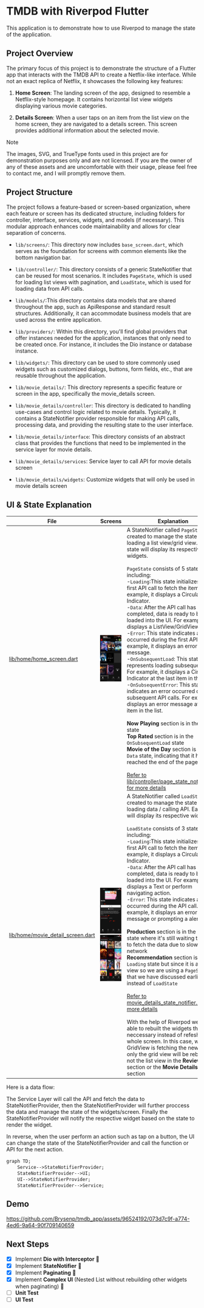 # TMDB with Riverpod Flutter

This application is to demonstrate how to use Riverpod to manage the state of the application.

## Project Overview

The primary focus of this project is to demonstrate the structure of a Flutter app that interacts with the TMDB API to create a Netflix-like interface. While not an exact replica of Netflix, it showcases the following key features:

1. **Home Screen**: The landing screen of the app, designed to resemble a Netflix-style homepage. It contains horizontal list view widgets displaying various movie categories.

2. **Details Screen**: When a user taps on an item from the list view on the home screen, they are navigated to a details screen. This screen provides additional information about the selected movie.

> [!NOTE]
> The images, SVG, and TrueType fonts used in this project are for demonstration purposes only and are not licensed. If you are the owner of any of these assets and are uncomfortable with their usage, please feel free to contact me, and I will promptly remove them.


## Project Structure
The project follows a feature-based or screen-based organization, where each feature or screen has its dedicated structure, including folders for controller, interface, services, widgets, and models (if necessary). This modular approach enhances code maintainability and allows for clear separation of concerns.

- `lib/screens/`: This directory now includes `base_screen.dart`, which serves as the foundation for screens with common elements like the bottom navigation bar.
- `lib/controller/`: This directory consists of a generic StateNotifier that can be reused for most scenarios. It includes `PageState`, which is used for loading list views with pagination, and `LoadState`, which is used for loading data from API calls.
- `lib/models/`:This directory contains data models that are shared throughout the app, such as ApiResponse and standard result structures. Additionally, it can accommodate business models that are used across the entire application.
- `lib/providers/`: Within this directory, you'll find global providers that offer instances needed for the application, instances that only need to be created once. For instance, it includes the Dio instance or database instance. 
- `lib/widgets/`: This directory can be used to store commonly used widgets such as customized dialogs, buttons, form fields, etc., that are reusable throughout the application.

- `lib/movie_details/`:  This directory represents a specific feature or screen in the app, specifically the movie_details screen.
- `lib/movie_details/controller`: This directory is dedicated to handling use-cases and control logic related to movie details. Typically, it contains a StateNotifier provider responsible for making API calls, processing data, and providing the resulting state to the user interface.
- `lib/movie_details/interface`: This directory consists of an abstract class that provides the functions that need to be implemented in the service layer for movie details.
- `lib/movie_details/services`: Service layer to call API for movie details screen
- `lib/movie_details/widgets`: Customize widgets that will only be used in movie details screen

## UI & State Explanation

| File                                                                            | Screens                                                                                               | Explanation                                                                                                                                                                                                                                                                                                                                                                                                                                                                                                                                                                                                                                                                                                                                                                                                                                                                                                                                                                                                                                                                                                                                                                                                                                                                                                                                                                                                                                                                  |
|---------------------------------------------------------------------------------|-------------------------------------------------------------------------------------------------------|------------------------------------------------------------------------------------------------------------------------------------------------------------------------------------------------------------------------------------------------------------------------------------------------------------------------------------------------------------------------------------------------------------------------------------------------------------------------------------------------------------------------------------------------------------------------------------------------------------------------------------------------------------------------------------------------------------------------------------------------------------------------------------------------------------------------------------------------------------------------------------------------------------------------------------------------------------------------------------------------------------------------------------------------------------------------------------------------------------------------------------------------------------------------------------------------------------------------------------------------------------------------------------------------------------------------------------------------------------------------------------------------------------------------------------------------------------------------------|
| [lib/home/home_screen.dart](lib/home/home_screen.dart)                          | <img src="demo/paginating.png" width="300">                                                           | A StateNotifier called `PageState` is created to manage the state of loading a list view/grid view. Each state will display its respective widgets.<br/><br/>`PageState` consists of 5 states, including:<br/>-`Loading`:This state initializes the first API call to fetch the items. For example, it displays a Circular Indicator.<br/>-`Data`:  After the API call has been completed, data is ready to be loaded into the UI. For example, it displays a ListView/GridView.<br/>-`Error`: This state indicates an error occurred during the first API call. For example, it displays an error message.<br/>-`OnSubsequentLoad`: This state represents loading subsequent data. For example, it displays a Circular Indicator at the last item in the list.<br/>-`OnSubsequentError`: This state indicates an error occurred during subsequent API calls. For example, it displays an error message at the last item in the list.<br/><br/>**Now Playing** section is in the "`Data` state<br/>**Top Rated** section is in the `OnSubsequentLoad` state<br/> **Movie of the Day** section is in the `Data` state, indicating that it has reached the end of the page. <br/><br/>[Refer to lib/controller/page_state_notifier.dart for more details](https://github.com/Brysenp/tmdb_app/blob/develop/lib/controller/page_state_notifier.dart)                                                                                                                            |
| [lib/home/movie_detail_screen.dart](lib/movie_details/movie_detail_screen.dart) | <img src="demo/detail-paginating.png" width="300"> <img src="demo/detail-scrolldown.png" width="300"> | A StateNotifier called `LoadState` is created to manage the state of loading data / calling API. Each state will display its respective widgets.<br/><br/>`LoadState` consists of 3 states, including:<br/>-`Loading`:This state initializes the first API call to fetch the items. For example, it displays a Circular Indicator.<br/>-`Data`:  After the API call has been completed, data is ready to be loaded into the UI. For example, it displays a Text or perform navigating action.<br/>-`Error`: This state indicates an error occurred during the API call. For example, it displays an error message or prompting a alert dialog.<br/><br/>**Production** section is in the "`Loading` state where it's still waiting the API to fetch the data due to slow network<br/>**Recommendation** section is in the `Loading` state but since it is a grid view so we are using a `PageState` that we have discussed earlier instead of `LoadState`<br/> <br/>[Refer to movie_details_state_notifier.dart for more details](https://github.com/Brysenp/tmdb_app/blob/develop/lib/movie_details/controller/movie_detail_state_notifier.dart)<br/><br/>With the help of Riverpod we are able to rebuilt the widgets that are neccessary instead of refeshing the whole screen. In this case, when the GridView is fetching the new data, only the grid view will be rebuilt but not the list view in the **Review** section or the **Movie Details** on top section |

Here is a data flow:

The Service Layer will call the API and fetch the data to StateNotifierProvider, then the StateNotifierProvider will further proccess the data and manage the state of the widgets/screen. Finally the StateNotifierProvider will notify the respective widget based on the state to render the widget.

In reverse, when the user perform an action such as tap on a button, the UI can change the state of the StateNotifierProvider and call the function or API for the next action.

```mermaid
graph TD;
    Service-->StateNotifierProvider;
    StateNotifierProvider-->UI;
    UI-->StateNotifierProvider;
    StateNotifierProvider-->Service;
```

## Demo


https://github.com/Brysenp/tmdb_app/assets/96524192/073d7c9f-a774-4ed6-9a64-90f709140659



## Next Steps
- [x] Implement **Dio with Interceptor** :tada: <br>
- [x] Implement **StateNotifier** :tada:<br>
- [x] Implement **Paginating** :tada:<br>
- [x] Implement **Complex UI** (Nested List without rebuilding other widgets when paginating) :tada:<br>
- [ ] **Unit Test** <br>
- [ ] **UI Test** 
